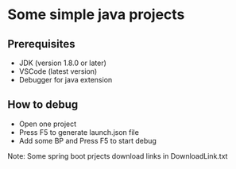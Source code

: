 # Some simple java projects

## Prerequisites
* JDK (version 1.8.0 or later)
* VSCode (latest version)
* Debugger for java extension 

## How to debug
* Open one project
* Press F5 to generate launch.json file
* Add some BP and Press F5 to start debug

Note: Some spring boot prjects download links in DownloadLink.txt

